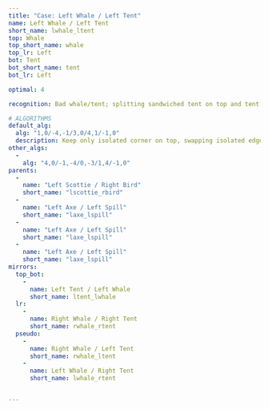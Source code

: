 ```yaml
---
title: "Case: Left Whale / Left Tent"
name: Left Whale / Left Tent
short_name: lwhale_ltent
top: Whale
top_short_name: whale
top_lr: Left
bot: Tent
bot_short_name: tent
bot_lr: Left

optimal: 4

recognition: Bad whale/tent; splitting sandwiched tent on top and tent on bottom breaks squareshape.

# ALGORITHMS
default_alg:
  alg: "1,0/-4,-1/3,0/4,1/-1,0"
  description: Keep only isolated corner on top, swapping isolated edge for same-color whale to form scottie/bird.
other_algs:
  -
    alg: "4,0/-1,-4/0,-3/1,4/-1,0"
parents:
  -
    name: "Left Scottie / Right Bird"
    short_name: "lscottie_rbird"
  -
    name: "Left Axe / Left Spill"
    short_name: "laxe_lspill"
  -
    name: "Left Axe / Left Spill"
    short_name: "laxe_lspill"
  -
    name: "Left Axe / Left Spill"
    short_name: "laxe_lspill"
mirrors:
  top_bot:
    -
      name: Left Tent / Left Whale
      short_name: ltent_lwhale
  lr:
    -
      name: Right Whale / Right Tent
      short_name: rwhale_rtent
  pseudo:
    -
      name: Right Whale / Left Tent
      short_name: rwhale_ltent
    -
      name: Left Whale / Right Tent
      short_name: lwhale_rtent


---
```


